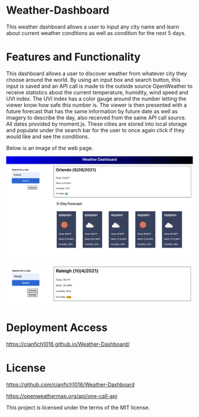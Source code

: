 # Weather-Dashboard

This weather dashboard allows a user to input any city name and learn about current weather conditions as well as condition for the next 5 days.

# Features and Functionality

This dashboard allows a user to discover weather from whatever city they choose around the world. By using an input box and search button, this input is saved and an API call is made to the outside source OpenWeather to receive statistics about the current temperature, humidity, wind speed and UVI index. The UVI index has a color gauge around the number letting the viewer know how safe this number is. The viewer is then presented with a future forecast that has the same information by future date as well as imagery to describe the day, also received from the same API call source. All dates provided by moment.js. These cities are stored into local storage and populate under the search bar for the user to once again click if they would like and see the conditions.

Below is an image of the web page.

![This is an image depicting the features of the web page. An example as the user types in Orlando.](assets/images/Weather-Dashboard.png)

![This image depicts local storage of previously searched cities.](assets/images/Weather-Dashboard2.png)

# Deployment Access

https://cianfich1016.github.io/Weather-Dashboard/

# License

https://github.com/cianfich1016/Weather-Dashboard

https://openweathermap.org/api/one-call-api

This project is licensed under the terms of the MIT license.

